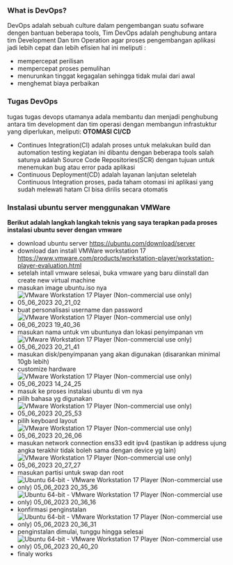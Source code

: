 ### What is DevOps? 
DevOps adalah sebuah culture dalam pengembangan suatu sofware dengen bantuan beberapa tools, Tim DevOps adalah penghubung antara tim Development Dan tim Operation agar proses pengembangan aplikasi jadi lebih cepat dan lebih efisien hal ini meliputi :
-   mempercepat perilisan
-   mempercepat proses pemulihan
-   menurunkan tinggat kegagalan sehingga tidak mulai dari awal
-   menghemat biaya perbaikan

### Tugas DevOps
tugas tugas devops utamanya adala membantu dan menjadi penghubung antara tim development dan tim operasi dengan membangun infrastuktur yang diperlukan, meliputi:
**OTOMASI CI/CD**
-   Continues Integration(CI) adalah proses untuk melakukan build dan automation testing kegiatan ini dibantu dengan beberapa
    tools salah satunya adalah Source Code Repositories(SCR) dengan tujuan untuk menemukan bug atau error pada aplikasi
-   Continuous Deployment(CD) adalah layanan lanjutan seletelah Continuous Integration proses, pada taham otomasi ini aplikasi
    yang sudah melewati hatam CI bisa dirilis secara otomatis

### Instalasi ubuntu server menggunakan VMWare
**Berikut adalah langkah langkah teknis yang saya terapkan pada proses instalasi ubuntu sever dengan vmware**
- download ubuntu server https://ubuntu.com/download/server
- download dan install VMWare workstation 17 https://www.vmware.com/products/workstation-player/workstation-player-evaluation.html
- setelah intall vmware selesai, buka vmware yang baru diinstall dan create new virtual machine
- masukan image ubuntu.iso nya
- ![VMware Workstation 17 Player (Non-commercial use only) 05_06_2023 20_21_02](https://github.com/galantixa/devops17-dumbways-galantixa/assets/92994294/da6f5e41-d551-4304-8db7-6df5eaff1c18)
- buat personalisasi username dan password
- ![VMware Workstation 17 Player (Non-commercial use only) 06_06_2023 19_40_36](https://github.com/galantixa/devops17-dumbways-galantixa/assets/92994294/75461f09-ab5d-459a-9576-279f0003fb8a)
- masukan nama untuk vm ubuntunya dan lokasi penyimpanan vm
- ![VMware Workstation 17 Player (Non-commercial use only) 05_06_2023 20_21_41](https://github.com/galantixa/devops17-dumbways-galantixa/assets/92994294/4aafb39b-e1c9-4539-9713-f7750d0a3d43)
- masukan disk/penyimpanan yang akan digunakan (disarankan minimal 10gb lebih)
- customize hardware
- ![VMware Workstation 17 Player (Non-commercial use only) 05_06_2023 14_24_25](https://github.com/galantixa/devops17-dumbways-galantixa/assets/92994294/61dc1504-27e9-4a46-8f23-b8f41f0c8665)
- masuk ke proses instalasi ubuntu di vm nya
- pilih bahasa yg digunakan
- ![VMware Workstation 17 Player (Non-commercial use only) 05_06_2023 20_25_53](https://github.com/galantixa/devops17-dumbways-galantixa/assets/92994294/0c443d1d-023b-491c-ae4f-5133dd7db2de)
- pilih keyboard layout
- ![VMware Workstation 17 Player (Non-commercial use only) 05_06_2023 20_26_06](https://github.com/galantixa/devops17-dumbways-galantixa/assets/92994294/cd9a3d74-f32a-46ed-bfcf-a056e0709009)
- masukan network connection ens33 edit ipv4 (pastikan ip address ujung angka terakhir tidak boleh sama dengan device yg lain)
- ![VMware Workstation 17 Player (Non-commercial use only) 05_06_2023 20_27_27](https://github.com/galantixa/devops17-dumbways-galantixa/assets/92994294/4a2f152b-03d5-4d78-ae09-a684cab15b34)
- masukan partisi untuk swap dan root
- ![Ubuntu 64-bit - VMware Workstation 17 Player (Non-commercial use only) 05_06_2023 20_35_36](https://github.com/galantixa/devops17-dumbways-galantixa/assets/92994294/ffd453d2-0a61-423d-b620-a9ea78f5ab5d)
- ![Ubuntu 64-bit - VMware Workstation 17 Player (Non-commercial use only) 05_06_2023 20_36_16](https://github.com/galantixa/devops17-dumbways-galantixa/assets/92994294/27117581-0b79-453a-bbeb-eb4fb2125113)
- konfirmasi penginstalan 
- ![Ubuntu 64-bit - VMware Workstation 17 Player (Non-commercial use only) 05_06_2023 20_36_31](https://github.com/galantixa/devops17-dumbways-galantixa/assets/92994294/7257e003-7df6-44e4-9710-0f0d21a2c386)
- penginstalan dimulai, tunggu hingga selesai
- ![Ubuntu 64-bit - VMware Workstation 17 Player (Non-commercial use only) 05_06_2023 20_40_20](https://github.com/galantixa/devops17-dumbways-galantixa/assets/92994294/591578b1-cc39-47ed-9139-e312398ee1b9)
- finaly works

